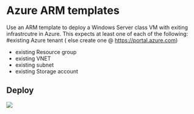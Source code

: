 # Azure ARM templates 

Use an ARM template to deploy a Windows Server class VM with exiting infrastrcutre in Azure. 
This expects at least one of each of the following:
#existing Azure tenant ( else create one @ https://portal.azure.com)
 - existing Resource group
 - existing VNET
 - existing subnet
 - existing Storage account
 

Deploy
------

<a href="https://azuredeploy.net/?repository=https://github.com/kiwikewl73/IaaC" target="_blank">
    <img src="http://azuredeploy.net/deploybutton.png"/>
</a>
